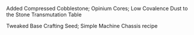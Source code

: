 Added Compressed Cobblestone; Opinium Cores; Low Covalence Dust to the Stone Transmutation Table

Tweaked Base Crafting Seed; Simple Machine Chassis recipe

